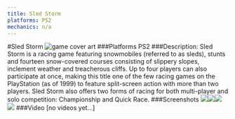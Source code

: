 ```yaml
---
title: Sled Storm
platforms: PS2
mechanics: n/a
---
```

#Sled Storm
![game cover art](//images.igdb.com/igdb/image/upload/t_cover_big/fgyum8r4sy9qugcnwqrj.jpg "Logo Title Text 1")
###Platforms
PS2
###Description:
Sled Storm is a racing game featuring snowmobiles (referred to as sleds), stunts and fourteen snow-covered courses consisting of slippery slopes, inclement weather and treacherous cliffs. Up to four players can also participate at once, making this title one of the few racing games on the PlayStation (as of 1999) to feature split-screen action with more than two players. Sled Storm also offers two forms of racing for both multi-player and solo competition: Championship and Quick Race.
###Screenshots
<a target="_blank" href="//images.igdb.com/igdb/image/upload/t_cover_big/fgr6o3ccobwpfog1umn7.jpg"><img src="//images.igdb.com/igdb/image/upload/t_thumb/fgr6o3ccobwpfog1umn7.jpg"/></a><a target="_blank" href="//images.igdb.com/igdb/image/upload/t_cover_big/j8drjcsohfdnca73yqdv.jpg"><img src="//images.igdb.com/igdb/image/upload/t_thumb/j8drjcsohfdnca73yqdv.jpg"/></a><a target="_blank" href="//images.igdb.com/igdb/image/upload/t_cover_big/di8wdyjekw3crxqvi5yj.jpg"><img src="//images.igdb.com/igdb/image/upload/t_thumb/di8wdyjekw3crxqvi5yj.jpg"/></a><a target="_blank" href="//images.igdb.com/igdb/image/upload/t_cover_big/hz0gn0bgdv5u4o8uadz9.jpg"><img src="//images.igdb.com/igdb/image/upload/t_thumb/hz0gn0bgdv5u4o8uadz9.jpg"/></a>
###Video
[no videos yet...]

